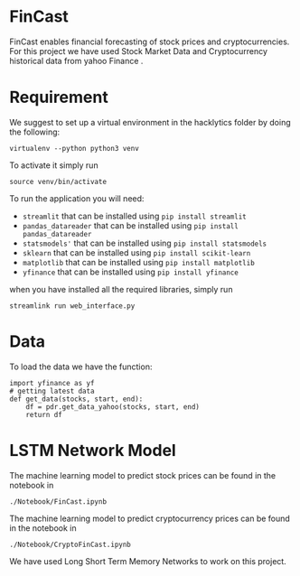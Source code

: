 # FinCast

FinCast enables financial forecasting of stock prices and cryptocurrencies. For this project we have used Stock Market Data and Cryptocurrency historical data from yahoo Finance .


# Requirement

We suggest to set up a virtual environment in the hacklytics folder by doing the following:

```
virtualenv --python python3 venv
```

To activate it simply run

```
source venv/bin/activate
```

To run the application you will need: 

* `streamlit` that can be installed using `pip install streamlit`
* `pandas_datareader` that can be installed using `pip install pandas_datareader`
* `statsmodels'` that can be installed using `pip install statsmodels`
* `sklearn` that can be installed using `pip install scikit-learn`
* `matplotlib` that can be installed using `pip install matplotlib`
* `yfinance` that can be installed using `pip install yfinance`

when you have installed all the required libraries, simply run 

```
streamlink run web_interface.py
```

# Data

To load the data we have the function: 

```
import yfinance as yf
# getting latest data
def get_data(stocks, start, end):
    df = pdr.get_data_yahoo(stocks, start, end)
    return df
```

# LSTM Network Model

The machine learning model to predict stock prices  can be found in the notebook in 

```
./Notebook/FinCast.ipynb
```

The machine learning model to predict cryptocurrency prices  can be found in the notebook in 

```
./Notebook/CryptoFinCast.ipynb
```

We have used Long Short Term Memory Networks to work on this project.

